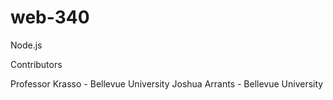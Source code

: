 # web-340
Node.js

Contributors

Professor Krasso - Bellevue University
Joshua Arrants - Bellevue University

